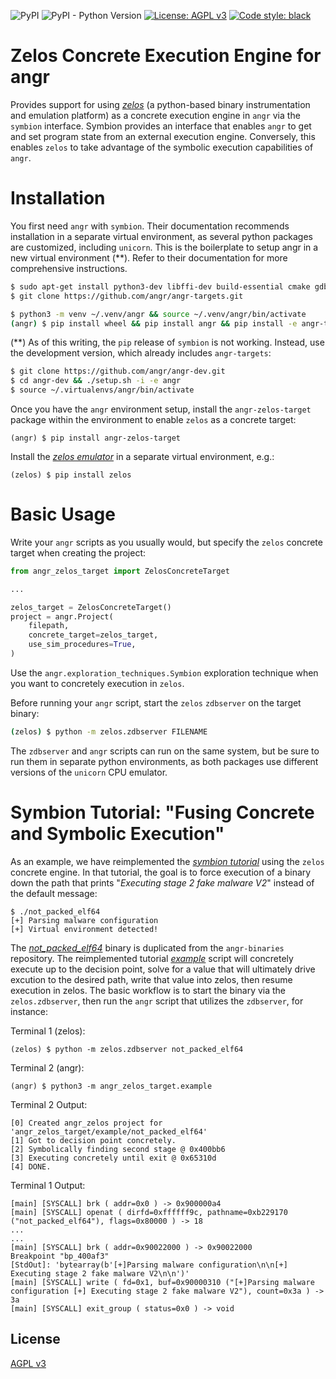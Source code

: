 ![PyPI](https://img.shields.io/pypi/v/angr-zelos-target)
![PyPI - Python Version](https://img.shields.io/pypi/pyversions/angr-zelos-target)
[![License: AGPL v3](https://img.shields.io/badge/License-AGPL%20v3-blue.svg)](https://www.gnu.org/licenses/agpl-3.0)
<a href="https://github.com/psf/black"><img alt="Code style: black" src="https://img.shields.io/badge/code%20style-black-000000.svg"></a>

# Zelos Concrete Execution Engine for angr
Provides support for using [*zelos*](https://github.com/zeropointdynamics/zelos) (a python-based binary instrumentation and emulation platform) as a concrete execution engine in `angr` via the `symbion` interface. Symbion provides an interface that enables `angr` to get and set program state from an external execution engine. Conversely, this enables `zelos` to take advantage of the symbolic execution capabilities of `angr`.

# Installation

You first need `angr` with `symbion`. Their documentation recommends installation in a separate virtual environment, as several python packages are customized, including `unicorn`. This is the boilerplate to setup angr in a new virtual environment (**). Refer to their documentation for more comprehensive instructions.

```bash
$ sudo apt-get install python3-dev libffi-dev build-essential cmake gdb-multiarch
$ git clone https://github.com/angr/angr-targets.git

$ python3 -m venv ~/.venv/angr && source ~/.venv/angr/bin/activate
(angr) $ pip install wheel && pip install angr && pip install -e angr-targets
```

(**) As of this writing, the `pip` release of `symbion` is not working. Instead, use the development version, which already includes `angr-targets`:

```bash
$ git clone https://github.com/angr/angr-dev.git
$ cd angr-dev && ./setup.sh -i -e angr
$ source ~/.virtualenvs/angr/bin/activate
```

Once you have the `angr` environment setup, install the `angr-zelos-target` package within the environment to enable `zelos` as a concrete target:

```st
(angr) $ pip install angr-zelos-target
```

Install the [*zelos emulator*](https://github.com/zeropointdynamics/zelos) in a separate virtual environment, e.g.:

```st
(zelos) $ pip install zelos
```

# Basic Usage

Write your `angr` scripts as you usually would, but specify the `zelos` concrete target when creating the project:

```py
from angr_zelos_target import ZelosConcreteTarget

...

zelos_target = ZelosConcreteTarget()
project = angr.Project(
    filepath,
    concrete_target=zelos_target,
    use_sim_procedures=True,
)
```

Use the `angr.exploration_techniques.Symbion` exploration technique when you want to concretely execution in `zelos`.

Before running your `angr` script, start the `zelos` `zdbserver` on the target binary:

```bash
(zelos) $ python -m zelos.zdbserver FILENAME
```

The `zdbserver` and `angr` scripts can run on the same system, but be sure to run them in separate python environments, as both packages use different versions of the `unicorn` CPU emulator.

# Symbion Tutorial: "Fusing Concrete and Symbolic Execution"

As an example, we have reimplemented the [*symbion tutorial*](http://angr.io/blog/angr_symbion/) using the `zelos` concrete engine. In that tutorial, the goal is to force execution of a binary down the path that prints "*Executing stage 2 fake malware V2*" instead of the default message:

```st
$ ./not_packed_elf64
[+] Parsing malware configuration
[+] Virtual environment detected!
```

The [*not_packed_elf64*](https://github.com/zeropointdynamics/angr-zelos-target/blob/master/src/angr_zelos_target/example/not_packed_elf64) binary is duplicated from the `angr-binaries` repository. The reimplemented tutorial [*example*](https://github.com/zeropointdynamics/angr-zelos-target/blob/master/src/angr_zelos_target/example/__main__.py) script will concretely execute up to the decision point, solve for a value that will ultimately drive excution to the desired path, write that value into zelos, then resume execution in zelos. The basic workflow is to start the binary via the `zelos.zdbserver`, then run the `angr` script that utilizes the `zdbserver`, for instance:

Terminal 1 (zelos):
```st
(zelos) $ python -m zelos.zdbserver not_packed_elf64
```

Terminal 2 (angr):
```st
(angr) $ python3 -m angr_zelos_target.example
```

Terminal 2 Output:
```st
[0] Created angr_zelos project for 'angr_zelos_target/example/not_packed_elf64'
[1] Got to decision point concretely.
[2] Symbolically finding second stage @ 0x400bb6
[3] Executing concretely until exit @ 0x65310d
[4] DONE.
```

Terminal 1 Output:
```st
[main] [SYSCALL] brk ( addr=0x0 ) -> 0x900000a4
[main] [SYSCALL] openat ( dirfd=0xffffff9c, pathname=0xb229170 ("not_packed_elf64"), flags=0x80000 ) -> 18
...
...
[main] [SYSCALL] brk ( addr=0x90022000 ) -> 0x90022000
Breakpoint "bp_400af3"
[StdOut]: 'bytearray(b'[+]Parsing malware configuration\n\n[+] Executing stage 2 fake malware V2\n\n')'
[main] [SYSCALL] write ( fd=0x1, buf=0x90000310 ("[+]Parsing malware configuration [+] Executing stage 2 fake malware V2"), count=0x3a ) -> 3a
[main] [SYSCALL] exit_group ( status=0x0 ) -> void
```

## License
[AGPL v3](https://www.gnu.org/licenses/agpl-3.0.en.html)
